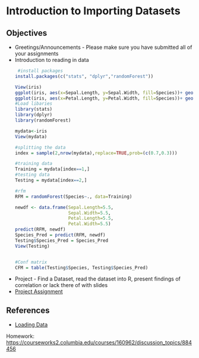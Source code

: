 # Introduction to Importing Datasets


## Objectives
* Greetings/Announcements - Please make sure you have submitted all of your assignments
* Introduction to reading in data
  ```R
   #install packages
  install.packages(c("stats", "dplyr","randomForest"))

  View(iris)
  ggplot(iris, aes(x=Sepal.Length, y=Sepal.Width, fill=Species))+ geom_tile()
  ggplot(iris, aes(x=Petal.Length, y=Petal.Width, fill=Species))+ geom_tile()
  #Load libaries
  library(stats)
  library(dplyr)
  library(randomForest)

  mydata<-iris
  View(mydata)

  #splitting the data
  index = sample(2,nrow(mydata),replace=TRUE,prob=(c(0.7,0.3)))

  #training data
  Training = mydata[index==1,]
  #testing data
  Testing = mydata[index==2,]

  #rfm
  RFM = randomForest(Species~., data=Training)

  newdf <- data.frame(Sepal.Length=5.5,
                      Sepal.Width=5.5,
                      Petal.Length=5.5,
                      Petal.Width=5.5)
  predict(RFM, newdf)
  Species_Pred = predict(RFM, newdf)
  Testing$Species_Pred = Species_Pred
  View(Testing)


  #Conf matrix
  CFM = table(Testing$Species, Testing$Species_Pred)
  ```
* Project - Find a Dataset, read the dataset into R, present findings of correlation or lack there of with slides
* [Project Assignment](https://courseworks2.columbia.edu/courses/160960/assignments/862850)

## References

* [Loading Data](https://rstudio-education.github.io/hopr/r-objects.html#loading)

Homework:  https://courseworks2.columbia.edu/courses/160962/discussion_topics/884456